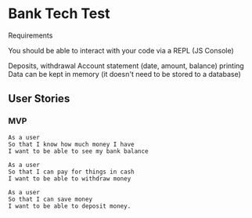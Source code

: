 # Bank Tech Test #

Requirements

You should be able to interact with your code via a REPL (JS Console)

Deposits, withdrawal
Account statement (date, amount, balance) printing
Data can be kept in memory (it doesn't need to be stored to a database)

## User Stories ##

### MVP ###

``` 
As a user
So that I know how much money I have
I want to be able to see my bank balance

As a user 
So that I can pay for things in cash
I want to be able to withdraw money

As a user
So that I can save money
I want to be able to deposit money. 
```
